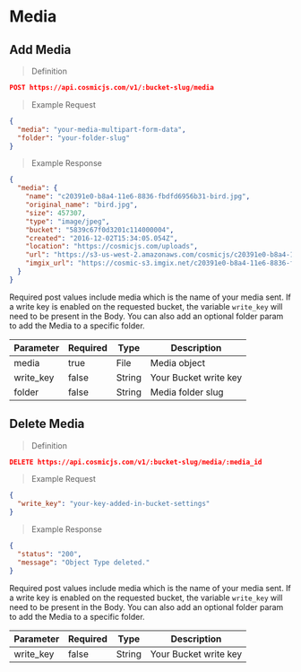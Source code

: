 # Media

## Add Media

> Definition

```json
POST https://api.cosmicjs.com/v1/:bucket-slug/media
```

> Example Request

```json
{
  "media": "your-media-multipart-form-data",
  "folder": "your-folder-slug"
}
```


> Example Response

```json
{
  "media": {
    "name": "c20391e0-b8a4-11e6-8836-fbdfd6956b31-bird.jpg",
    "original_name": "bird.jpg",
    "size": 457307,
    "type": "image/jpeg",
    "bucket": "5839c67f0d3201c114000004",
    "created": "2016-12-02T15:34:05.054Z",
    "location": "https://cosmicjs.com/uploads",
    "url": "https://s3-us-west-2.amazonaws.com/cosmicjs/c20391e0-b8a4-11e6-8836-fbdfd6956b31-bird.jpg",
    "imgix_url": "https://cosmic-s3.imgix.net/c20391e0-b8a4-11e6-8836-fbdfd6956b31-bird.jpg"
  }
}
```


Required post values include media which is the name of your media sent. If a write key is enabled on the requested bucket, the variable `write_key` will need to be present in the Body. You can also add an optional folder param to add the Media to a specific folder.

Parameter | Required | Type | Description
--------- | ------- | ----------- | -----------
media | true | File | Media object
write_key | false | String | Your Bucket write key
folder | false | String | Media folder slug


## Delete Media

> Definition

```json
DELETE https://api.cosmicjs.com/v1/:bucket-slug/media/:media_id
```

> Example Request

```json
{
  "write_key": "your-key-added-in-bucket-settings"
}
```


> Example Response

```json
{
  "status": "200",
  "message": "Object Type deleted."
}
```


Required post values include media which is the name of your media sent. If a write key is enabled on the requested bucket, the variable `write_key` will need to be present in the Body. You can also add an optional folder param to add the Media to a specific folder.

Parameter | Required | Type | Description
--------- | ------- | ----------- | -----------
write_key | false | String | Your Bucket write key